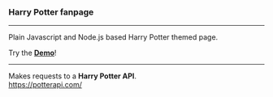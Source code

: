 ### __Harry Potter fanpage__
***
Plain Javascript and Node.js based Harry Potter themed page. 

Try the **[Demo](https://hp-fanpage.herokuapp.com/)**!

***

Makes requests to a **Harry Potter API**.\
https://potterapi.com/


